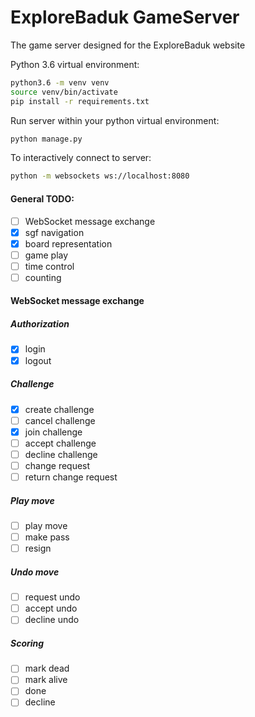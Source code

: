 # ExploreBaduk GameServer
The game server designed for the ExploreBaduk website

Python 3.6 virtual environment:
```bash
python3.6 -m venv venv
source venv/bin/activate
pip install -r requirements.txt
```

Run server within your python virtual environment:
```bash
python manage.py
```

To interactively connect to server:
```bash
python -m websockets ws://localhost:8080
```

#### General TODO:
  - [ ] WebSocket message exchange
  - [x] sgf navigation
  - [x] board representation
  - [ ] game play
  - [ ] time control
  - [ ] counting
  
#### WebSocket message exchange
##### Authorization
- [x] login 
- [x] logout

##### Challenge
- [x] create challenge
- [ ] cancel challenge
- [x] join challenge
- [ ] accept challenge
- [ ] decline challenge
- [ ] change request
- [ ] return change request

##### Play move
- [ ] play move
- [ ] make pass
- [ ] resign

##### Undo move
- [ ] request undo
- [ ] accept undo
- [ ] decline undo
    
##### Scoring
- [ ] mark dead
- [ ] mark alive
- [ ] done
- [ ] decline
